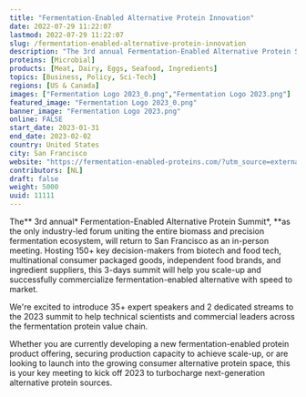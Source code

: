 ```yaml
---
title: "Fermentation-Enabled Alternative Protein Innovation"
date: 2022-07-29 11:22:07
lastmod: 2022-07-29 11:22:07
slug: /fermentation-enabled-alternative-protein-innovation
description: "The 3rd annual Fermentation-Enabled Alternative Protein Summit, as the only industry-led forum uniting the entire biomass and precision fermentation ecosystem, will return to San Francisco as an in-person meeting. Hosting 150+ key decision-makers from biotech and food tech, multinational consumer packaged goods, independent food brands, and ingredient suppliers, this 3-days summit will help you scale-up and successfully commercialize fermentation-enabled alternative with speed to market. "
proteins: [Microbial]
products: [Meat, Dairy, Eggs, Seafood, Ingredients]
topics: [Business, Policy, Sci-Tech]
regions: [US & Canada]
images: ["Fermentation Logo 2023_0.png","Fermentation Logo 2023.png"]
featured_image: "Fermentation Logo 2023_0.png"
banner_image: "Fermentation Logo 2023.png"
online: FALSE
start_date: 2023-01-31
end_date: 2023-02-02
country: United States
city: San Francisco
website: "https://fermentation-enabled-proteins.com/?utm_source=external&utm_medium=event-listing&utm_campaign=event-listing&utm_content=media-partner/other-protein-report/unpaid/ev-25979"
contributors: [NL]
draft: false
weight: 5000
uuid: 11111
---
```

The** 3rd annual* Fermentation-Enabled Alternative Protein Summit*, **as
the only industry-led forum uniting the entire biomass and precision
fermentation ecosystem, will return to San Francisco as an in-person
meeting. Hosting 150+ key decision-makers from biotech and food tech,
multinational consumer packaged goods, independent food brands, and
ingredient suppliers, this 3-days summit will help you scale-up and
successfully commercialize fermentation-enabled alternative with speed
to market. 

We're excited to introduce 35+ expert speakers and 2 dedicated streams
to the 2023 summit to help technical scientists and commercial leaders
across the fermentation protein value chain.

Whether you are currently developing a new fermentation-enabled protein
product offering, securing production capacity to achieve scale-up, or
are looking to launch into the growing consumer alternative protein
space, this is your key meeting to kick off 2023 to turbocharge
next-generation alternative protein sources.

